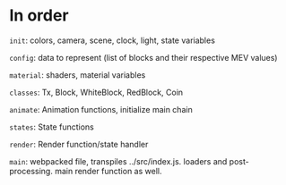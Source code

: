 # In order

`init`: colors, camera, scene, clock, light, state variables

`config`: data to represent (list of blocks and their respective MEV values)

`material`: shaders, material variables

`classes`: Tx, Block, WhiteBlock, RedBlock, Coin

`animate`: Animation functions, initialize main chain

`states`: State functions

`render`: Render function/state handler

`main`: webpacked file, transpiles ../src/index.js. loaders and post-processing. main render function as well.

